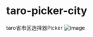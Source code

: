 # taro-picker-city
taro省市区选择器Picker
![image](https://user-images.githubusercontent.com/52819572/126043243-b5251a07-3d8c-4d6f-b23b-1a4aed2ad7f9.png)

